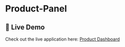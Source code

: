 # Product-Panel

## 🚀 Live Demo

Check out the live application here: [Product Dashboard](https://product-dashboard-66f9.onrender.com)
